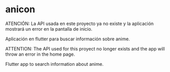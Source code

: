 # anicon

ATENCIÓN: La API usada en este proyecto ya no existe y la aplicación mostrará un error en la pantalla de inicio.

Aplicación en flutter para buscar información sobre anime.

ATTENTION: The API used for this proyect no longer exists and the app will throw an error in the home page.

Flutter app to search information about anime.

